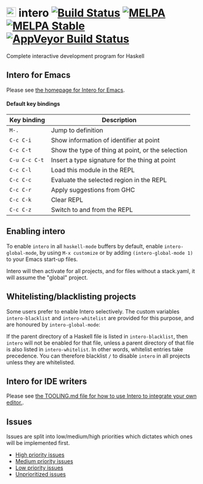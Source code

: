 # <img src="https://github.com/commercialhaskell/intero/raw/master/images/intero.svg" height=25> intero [![Build Status](https://travis-ci.org/commercialhaskell/intero.png)](https://travis-ci.org/commercialhaskell/intero) [![MELPA](https://melpa.org/packages/intero-badge.svg)](https://melpa.org/#/intero) [![MELPA Stable](https://stable.melpa.org/packages/intero-badge.svg)](https://stable.melpa.org/#/intero) [![AppVeyor Build Status](https://ci.appveyor.com/api/projects/status/github/commercialhaskell/path?svg=true)](https://ci.appveyor.com/project/commercialhaskell/intero)

Complete interactive development program for Haskell

## Intero for Emacs

Please see
[the homepage for Intero for Emacs](http://commercialhaskell.github.io/intero).

#### Default key bindings

Key binding | Description
--- | ---
`M-.` | Jump to definition
`C-c C-i` | Show information of identifier at point
`C-c C-t` | Show the type of thing at point, or the selection
`C-u C-c C-t` | Insert a type signature for the thing at point
`C-c C-l` | Load this module in the REPL
`C-c C-c` | Evaluate the selected region in the REPL
`C-c C-r` | Apply suggestions from GHC
`C-c C-k` | Clear REPL
`C-c C-z` | Switch to and from the REPL

## Enabling intero

To enable `intero` in all `haskell-mode` buffers by default, enable
`intero-global-mode`, by using `M-x customize` or by adding
`(intero-global-mode 1)` to your Emacs start-up files.

Intero will then activate for all projects, and for files without a
stack.yaml, it will assume the "global" project.

## Whitelisting/blacklisting projects

Some users prefer to enable Intero selectively. The custom variables
`intero-blacklist` and `intero-whitelist` are provided for this
purpose, and are honoured by `intero-global-mode`:

If the parent directory of a Haskell file is listed in
`intero-blacklist`, then `intero` will not be enabled for that file,
unless a parent directory of that file is also listed in
`intero-whitelist`. In other words, whitelist entries take
precedence. You can therefore blacklist `/` to disable `intero` in all
projects unless they are whitelisted.


## Intero for IDE writers

Please see
[the TOOLING.md file for how to use Intero to integrate your own editor.](https://github.com/commercialhaskell/intero/blob/master/TOOLING.md).

## Issues

Issues are split into low/medium/high priorities which dictates which
ones will be implemented first.

* [High priority issues](https://github.com/commercialhaskell/intero/issues?utf8=%E2%9C%93&q=is%3Aissue+is%3Aopen+label%3A%22priority%3A+high%22+)
* [Medium priority issues](https://github.com/commercialhaskell/intero/issues?utf8=%E2%9C%93&q=is%3Aissue+is%3Aopen+label%3A%22priority%3A+medium%22)
* [Low priority issues](https://github.com/commercialhaskell/intero/issues?utf8=%E2%9C%93&q=is%3Aissue+is%3Aopen+label%3A%22priority%3A+low%22)
* [Unprioritized issues](https://github.com/commercialhaskell/intero/issues?utf8=%E2%9C%93&q=is%3Aissue+is%3Aopen+-label%3A%22priority%3A+low%22++-label%3A%22priority%3A+medium%22++-label%3A%22priority%3A+high%22+)
